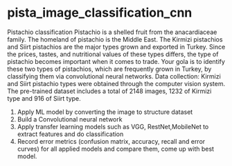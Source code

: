# pista_image_classification_cnn

Pistachio classification
Pistachio is a shelled fruit from the anacardiaceae family. The homeland of pistachio is the
Middle East. The Kirmizi pistachios and Siirt pistachios are the major types grown and exported
in Turkey. Since the prices, tastes, and nutritional values of these types differs, the type of
pistachio becomes important when it comes to trade.
Your gola is to identify these two types of pistachios, which are frequently grown in Turkey, by
classifying them via convolutional neural networks.
Data collection: Kirmizi and Siirt pistachio types were obtained through the computer vision
system. The pre-trained dataset includes a total of 2148 images, 1232 of Kirmizi type and 916 of
Siirt type.

1. Apply ML model by converting the image to structure dataset
2. Build a Convolutional neural network
3. Apply transfer learning models such as VGG, RestNet,MobileNet to extract features and
do classification
4. Record error metrics (confusion matrix, accuracy, recall and error curves) for all applied
models and compare them, come up with best model.
